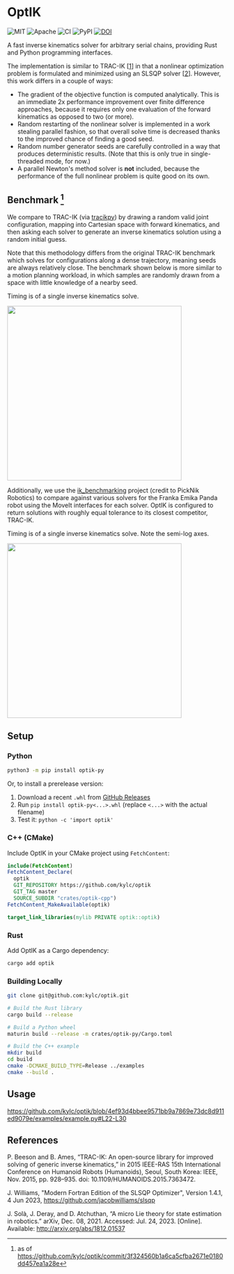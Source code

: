 # OptIK

<p>
    <img alt="MIT"    src="https://img.shields.io/badge/license-MIT-blue.svg">
    <img alt="Apache" src="https://img.shields.io/badge/license-Apache-blue.svg">
    <img alt="CI"     src="https://github.com/kylc/optik/actions/workflows/ci.yaml/badge.svg">
    <img alt="PyPI"   src="https://img.shields.io/pypi/v/optik-py.svg">
    <a href="https://zenodo.org/badge/latestdoi/696468110"><img src="https://zenodo.org/badge/696468110.svg" alt="DOI"></a>
</p>

A fast inverse kinematics solver for arbitrary serial chains, providing Rust and Python programming interfaces.

The implementation is similar to TRAC-IK [[1]] in that a nonlinear optimization problem is formulated and minimized using an SLSQP solver [[2]]. However, this work differs in a couple of ways:

- The gradient of the objective function is computed analytically. This is an immediate 2x performance improvement over finite difference approaches, because it requires only one evaluation of the forward kinematics as opposed to two (or more).
- Random restarting of the nonlinear solver is implemented in a work stealing parallel fashion, so that overall solve time is decreased thanks to the improved chance of finding a good seed.
- Random number generator seeds are carefully controlled in a way that produces deterministic results. (Note that this is only true in single-threaded mode, for now.)
- A parallel Newton's method solver is **not** included, because the performance of the full nonlinear problem is quite good on its own.

[1]: https://traclabs.com/projects/trac-ik/
[2]: https://github.com/jacobwilliams/slsqp

## Benchmark [^1]

We compare to TRAC-IK (via [tracikpy](https://github.com/mjd3/tracikpy)) by drawing a random valid joint configuration, mapping into Cartesian space with forward kinematics, and then asking each solver to generate an inverse kinematics solution using a random initial guess.

Note that this methodology differs from the original TRAC-IK benchmark which solves for configurations along a dense trajectory, meaning seeds are always relatively close. The benchmark shown below is more similar to a motion planning workload, in which samples are randomly drawn from a space with little knowledge of a nearby seed.

Timing is of a single inverse kinematics solve.

<img height="400" src="https://github.com/kylc/optik/assets/233860/d62b69d8-c2c1-45d8-91aa-24f4c3d98feb">

Additionally, we use the [ik_benchmarking](https://github.com/PickNikRobotics/ik_benchmarking) project (credit to PickNik Robotics) to compare against various solvers for the Franka Emika Panda robot using the MoveIt interfaces for each solver. OptIK is configured to return solutions with roughly equal tolerance to its closest competitor, TRAC-IK.

Timing is of a single inverse kinematics solve. Note the semi-log axes.

<img height="400" src="https://github.com/kylc/optik/assets/233860/2d809bcb-1505-4c6a-bf49-517b351b6ab5">

[^1]: as of https://github.com/kylc/optik/commit/3f324560b1a6ca5cfba2671e0180dd457ea1a28e

## Setup

### Python

``` sh
python3 -m pip install optik-py
```

Or, to install a prerelease version:

1. Download a recent `.whl` from [GitHub Releases](https://github.com/kylc/optik/releases)
2. Run `pip install optik-py<...>.whl` (replace `<...>` with the actual filename)
3. Test it: `python -c 'import optik'`

### C++ (CMake)

Include OptIK in your CMake project using `FetchContent`:

``` cmake
include(FetchContent)
FetchContent_Declare(
  optik
  GIT_REPOSITORY https://github.com/kylc/optik
  GIT_TAG master
  SOURCE_SUBDIR "crates/optik-cpp")
FetchContent_MakeAvailable(optik)

target_link_libraries(mylib PRIVATE optik::optik)
```

### Rust

Add OptIK as a Cargo dependency:

``` sh
cargo add optik
```

### Building Locally

``` sh
git clone git@github.com:kylc/optik.git

# Build the Rust library
cargo build --release

# Build a Python wheel
maturin build --release -m crates/optik-py/Cargo.toml

# Build the C++ example
mkdir build
cd build
cmake -DCMAKE_BUILD_TYPE=Release ../examples
cmake --build .
```

## Usage

https://github.com/kylc/optik/blob/4ef93d4bbee9571bb9a7869e73dc8d911ed9079e/examples/example.py#L22-L30

## References

P. Beeson and B. Ames, “TRAC-IK: An open-source library for improved solving of generic inverse kinematics,” in 2015 IEEE-RAS 15th International Conference on Humanoid Robots (Humanoids), Seoul, South Korea: IEEE, Nov. 2015, pp. 928–935. doi: 10.1109/HUMANOIDS.2015.7363472.

J. Williams, "Modern Fortran Edition of the SLSQP Optimizer", Version 1.4.1, 4 Jun 2023, https://github.com/jacobwilliams/slsqp

J. Solà, J. Deray, and D. Atchuthan, “A micro Lie theory for state estimation in robotics.” arXiv, Dec. 08, 2021. Accessed: Jul. 24, 2023. [Online]. Available: http://arxiv.org/abs/1812.01537
